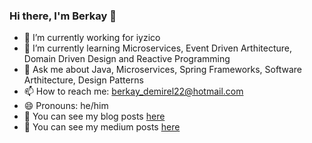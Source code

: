 ### Hi there, I'm Berkay 👋
- 🔭 I’m currently working for iyzico
- 🌱 I’m currently learning Microservices, Event Driven Arthitecture, Domain Driven Design and Reactive Programming
- 💬 Ask me about Java, Microservices, Spring Frameworks, Software Arthitecture, Design Patterns
- 📫 How to reach me: berkay_demirel22@hotmail.com
- 😄 Pronouns: he/him
- 📖  You can see my blog posts [here](http://berkay22demirel.blogspot.com)
- 📕 You can see my medium posts [here](https://berkay22demirel.medium.com)
